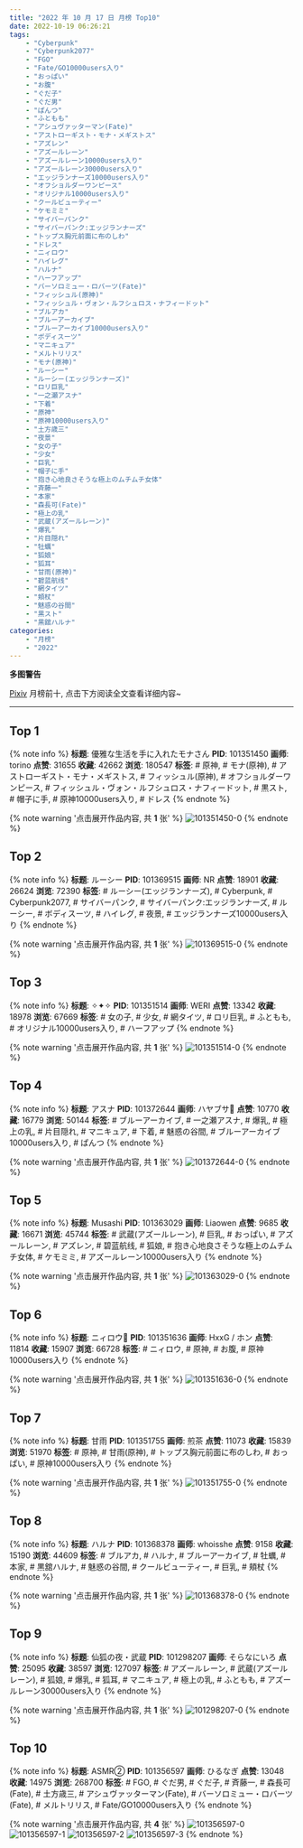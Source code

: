 ```yaml
---
title: "2022 年 10 月 17 日 月榜 Top10"
date: 2022-10-19 06:26:21
tags:
    - "Cyberpunk"
    - "Cyberpunk2077"
    - "FGO"
    - "Fate/GO10000users入り"
    - "おっぱい"
    - "お腹"
    - "ぐだ子"
    - "ぐだ男"
    - "ぱんつ"
    - "ふともも"
    - "アシュヴァッターマン(Fate)"
    - "アストローギスト・モナ・メギストス"
    - "アズレン"
    - "アズールレーン"
    - "アズールレーン10000users入り"
    - "アズールレーン30000users入り"
    - "エッジランナーズ10000users入り"
    - "オフショルダーワンピース"
    - "オリジナル10000users入り"
    - "クールビューティー"
    - "ケモミミ"
    - "サイバーパンク"
    - "サイバーパンク:エッジランナーズ"
    - "トップス胸元前面に布のしわ"
    - "ドレス"
    - "ニィロウ"
    - "ハイレグ"
    - "ハルナ"
    - "ハーフアップ"
    - "バーソロミュー・ロバーツ(Fate)"
    - "フィッシュル(原神)"
    - "フィッシュル・ヴォン・ルフシュロス・ナフィードット"
    - "ブルアカ"
    - "ブルーアーカイブ"
    - "ブルーアーカイブ10000users入り"
    - "ボディスーツ"
    - "マニキュア"
    - "メルトリリス"
    - "モナ(原神)"
    - "ルーシー"
    - "ルーシー(エッジランナーズ)"
    - "ロリ巨乳"
    - "一之瀬アスナ"
    - "下着"
    - "原神"
    - "原神10000users入り"
    - "土方歳三"
    - "夜景"
    - "女の子"
    - "少女"
    - "巨乳"
    - "帽子に手"
    - "抱き心地良さそうな極上のムチムチ女体"
    - "斉藤一"
    - "本家"
    - "森長可(Fate)"
    - "極上の乳"
    - "武蔵(アズールレーン)"
    - "爆乳"
    - "片目隠れ"
    - "牡蠣"
    - "狐娘"
    - "狐耳"
    - "甘雨(原神)"
    - "碧蓝航线"
    - "網タイツ"
    - "頬杖"
    - "魅惑の谷間"
    - "黒スト"
    - "黒舘ハルナ"
categories:
    - "月榜"
    - "2022"
---
```


<i class="fa fa-triangle-exclamation"></i>**多图警告**<i class="fa fa-triangle-exclamation"></i>

[Pixiv](https://www.pixiv.net/) 月榜前十, 点击下方阅读全文查看详细内容~

<!-- more -->

---

## Top 1

{% note info %}
**标题**: 優雅な生活を手に入れたモナさん
**PID**: 101351450 **画师**: torino
**点赞**: 31655 **收藏**: 42662 **浏览**: 180547
**标签**: # 原神, # モナ(原神), # アストローギスト・モナ・メギストス, # フィッシュル(原神), # オフショルダーワンピース, # フィッシュル・ヴォン・ルフシュロス・ナフィードット, # 黒スト, # 帽子に手, # 原神10000users入り, # ドレス
{% endnote %}

{% note warning '点击展开作品内容, 共 **1** 张' %}
![101351450-0](https://i.pixiv.re/img-original/img/2022/09/20/00/00/06/101351450_p0.jpg)
{% endnote %}

## Top 2

{% note info %}
**标题**: ルーシー
**PID**: 101369515 **画师**: NR
**点赞**: 18901 **收藏**: 26624 **浏览**: 72390
**标签**: # ルーシー(エッジランナーズ), # Cyberpunk, # Cyberpunk2077, # サイバーパンク, # サイバーパンク:エッジランナーズ, # ルーシー, # ボディスーツ, # ハイレグ, # 夜景, # エッジランナーズ10000users入り
{% endnote %}

{% note warning '点击展开作品内容, 共 **1** 张' %}
![101369515-0](https://i.pixiv.re/img-original/img/2022/09/20/21/52/09/101369515_p0.jpg)
{% endnote %}

## Top 3

{% note info %}
**标题**: ✧✦✧
**PID**: 101351514 **画师**: WERI
**点赞**: 13342 **收藏**: 18978 **浏览**: 67669
**标签**: # 女の子, # 少女, # 網タイツ, # ロリ巨乳, # ふともも, # オリジナル10000users入り, # ハーフアップ
{% endnote %}

{% note warning '点击展开作品内容, 共 **1** 张' %}
![101351514-0](https://i.pixiv.re/img-original/img/2022/09/20/00/00/13/101351514_p0.png)
{% endnote %}

## Top 4

{% note info %}
**标题**: アスナ
**PID**: 101372644 **画师**: ハヤブサ🐤
**点赞**: 10770 **收藏**: 16779 **浏览**: 50144
**标签**: # ブルーアーカイブ, # 一之瀬アスナ, # 爆乳, # 極上の乳, # 片目隠れ, # マニキュア, # 下着, # 魅惑の谷間, # ブルーアーカイブ10000users入り, # ぱんつ
{% endnote %}

{% note warning '点击展开作品内容, 共 **1** 张' %}
![101372644-0](https://i.pixiv.re/img-original/img/2022/09/20/23/51/05/101372644_p0.jpg)
{% endnote %}

## Top 5

{% note info %}
**标题**: Musashi
**PID**: 101363029 **画师**: Liaowen
**点赞**: 9685 **收藏**: 16671 **浏览**: 45744
**标签**: # 武蔵(アズールレーン), # 巨乳, # おっぱい, # アズールレーン, # アズレン, # 碧蓝航线, # 狐娘, # 抱き心地良さそうな極上のムチムチ女体, # ケモミミ, # アズールレーン10000users入り
{% endnote %}

{% note warning '点击展开作品内容, 共 **1** 张' %}
![101363029-0](https://i.pixiv.re/img-original/img/2022/09/20/16/14/17/101363029_p0.png)
{% endnote %}

## Top 6

{% note info %}
**标题**: ニィロウ💐
**PID**: 101351636 **画师**: HxxG / ホン
**点赞**: 11814 **收藏**: 15907 **浏览**: 66728
**标签**: # ニィロウ, # 原神, # お腹, # 原神10000users入り
{% endnote %}

{% note warning '点击展开作品内容, 共 **1** 张' %}
![101351636-0](https://i.pixiv.re/img-original/img/2022/09/20/00/01/02/101351636_p0.png)
{% endnote %}

## Top 7

{% note info %}
**标题**: 甘雨
**PID**: 101351755 **画师**: 煎茶
**点赞**: 11073 **收藏**: 15839 **浏览**: 51970
**标签**: # 原神, # 甘雨(原神), # トップス胸元前面に布のしわ, # おっぱい, # 原神10000users入り
{% endnote %}

{% note warning '点击展开作品内容, 共 **1** 张' %}
![101351755-0](https://i.pixiv.re/img-original/img/2022/09/20/00/04/21/101351755_p0.jpg)
{% endnote %}

## Top 8

{% note info %}
**标题**: ハルナ
**PID**: 101368378 **画师**: whoisshe
**点赞**: 9158 **收藏**: 15190 **浏览**: 44609
**标签**: # ブルアカ, # ハルナ, # ブルーアーカイブ, # 牡蠣, # 本家, # 黒舘ハルナ, # 魅惑の谷間, # クールビューティー, # 巨乳, # 頬杖
{% endnote %}

{% note warning '点击展开作品内容, 共 **1** 张' %}
![101368378-0](https://i.pixiv.re/img-original/img/2022/09/20/21/09/44/101368378_p0.jpg)
{% endnote %}

## Top 9

{% note info %}
**标题**: 仙狐の夜・武蔵
**PID**: 101298207 **画师**: そらなにいろ
**点赞**: 25095 **收藏**: 38597 **浏览**: 127097
**标签**: # アズールレーン, # 武蔵(アズールレーン), # 狐娘, # 爆乳, # 狐耳, # マニキュア, # 極上の乳, # ふともも, # アズールレーン30000users入り
{% endnote %}

{% note warning '点击展开作品内容, 共 **1** 张' %}
![101298207-0](https://i.pixiv.re/img-original/img/2022/09/18/00/34/11/101298207_p0.png)
{% endnote %}

## Top 10

{% note info %}
**标题**: ASMR②
**PID**: 101356597 **画师**: ひるなぎ
**点赞**: 13048 **收藏**: 14975 **浏览**: 268700
**标签**: # FGO, # ぐだ男, # ぐだ子, # 斉藤一, # 森長可(Fate), # 土方歳三, # アシュヴァッターマン(Fate), # バーソロミュー・ロバーツ(Fate), # メルトリリス, # Fate/GO10000users入り
{% endnote %}

{% note warning '点击展开作品内容, 共 **4** 张' %}
![101356597-0](https://i.pixiv.re/img-original/img/2022/09/20/06/00/02/101356597_p0.jpg)
![101356597-1](https://i.pixiv.re/img-original/img/2022/09/20/06/00/02/101356597_p1.jpg)
![101356597-2](https://i.pixiv.re/img-original/img/2022/09/20/06/00/02/101356597_p2.jpg)
![101356597-3](https://i.pixiv.re/img-original/img/2022/09/20/06/00/02/101356597_p3.jpg)
{% endnote %}
